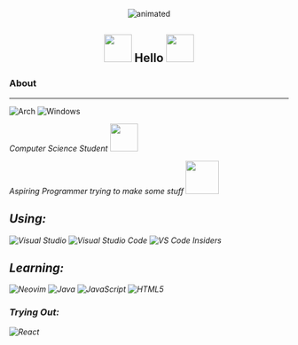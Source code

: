 <p align = "center"> 
  <img src = "https://i.pinimg.com/originals/75/8f/1c/758f1cd8cede9c3e4711306fc030f4ce.gif" alt="animated" />
</p>
<h2><p align = "center"> <img src = "https://media.tenor.com/AsSfJggfkFcAAAAM/chubby-tonton.gif" width="50"> Hello <img src = "https://media.tenor.com/AsSfJggfkFcAAAAM/chubby-tonton.gif" width="50"></p></h2>

### About
---------------------------------------------------------------------------------------------------------------------------------------------------------------------------------
![Arch](https://img.shields.io/badge/Arch%20Linux-1793D1?logo=arch-linux&logoColor=fff&style=for-the-badge)
![Windows](https://img.shields.io/badge/Windows-0078D6?style=for-the-badge&logo=windows&logoColor=white)

<p><em>Computer Science Student <img src="https://media.tenor.com/P5DB2iGAecsAAAAj/peach-cat.gif" width="50">
</em></p>
<p><em>Aspiring Programmer trying to make some stuff <img src = "https://thumbs.gfycat.com/MerryAgedArcticduck-size_restricted.gif" width = "60"</em></p>

## Using:

![Visual Studio](https://img.shields.io/badge/Visual%20Studio-5C2D91.svg?style=for-the-badge&logo=visual-studio&logoColor=white)
![Visual Studio Code](https://img.shields.io/badge/Visual%20Studio%20Code-0078d7.svg?style=for-the-badge&logo=visual-studio-code&logoColor=white)
![VS Code Insiders](https://img.shields.io/badge/VS%20Code%20Insiders-35b393.svg?style=for-the-badge&logo=visual-studio-code&logoColor=white)


## Learning:

![Neovim](https://img.shields.io/badge/NeoVim-%2357A143.svg?&style=for-the-badge&logo=neovim&logoColor=white)
![Java](https://img.shields.io/badge/java-%23ED8B00.svg?style=for-the-badge&logo=openjdk&logoColor=white)
![JavaScript](https://img.shields.io/badge/javascript-%23323330.svg?style=for-the-badge&logo=javascript&logoColor=%23F7DF1E)
![HTML5](https://img.shields.io/badge/html5-%23E34F26.svg?style=for-the-badge&logo=html5&logoColor=white)

### Trying Out:
![React](https://img.shields.io/badge/react-%2320232a.svg?style=for-the-badge&logo=react&logoColor=%2361DAFB)
